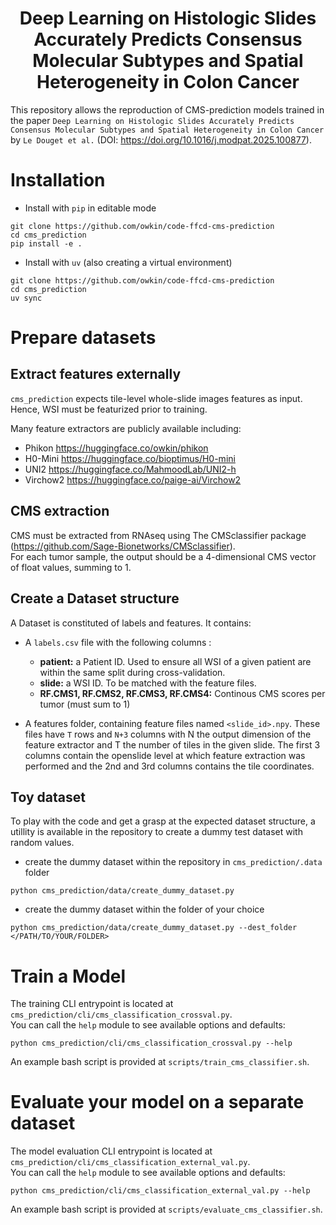 <div align="center">

<h1>Deep Learning on Histologic Slides Accurately Predicts Consensus Molecular Subtypes and Spatial Heterogeneity in Colon Cancer</h1>

</div>

This repository allows the reproduction of CMS-prediction models trained in the paper `Deep Learning on Histologic Slides Accurately Predicts Consensus Molecular Subtypes and Spatial Heterogeneity in Colon Cancer` by `Le Douget et al.` (DOI: https://doi.org/10.1016/j.modpat.2025.100877).  


# Installation

- Install with `pip` in editable mode

```
git clone https://github.com/owkin/code-ffcd-cms-prediction
cd cms_prediction
pip install -e .
````

- Install with `uv` (also creating a virtual environment)
```
git clone https://github.com/owkin/code-ffcd-cms-prediction
cd cms_prediction
uv sync
```

# Prepare datasets

## Extract features externally

`cms_prediction` expects tile-level whole-slide images features as input.  
Hence, WSI must be featurized prior to training.    

Many feature extractors are publicly available including:
- Phikon https://huggingface.co/owkin/phikon
- H0-Mini https://huggingface.co/bioptimus/H0-mini
- UNI2 https://huggingface.co/MahmoodLab/UNI2-h
- Virchow2 https://huggingface.co/paige-ai/Virchow2


## CMS extraction 

CMS must be extracted from RNAseq using The CMSclassifier package (https://github.com/Sage-Bionetworks/CMSclassifier).  
For each tumor sample, the output should be a 4-dimensional CMS vector of float values, summing to 1.

## Create a Dataset structure

A Dataset is constituted of labels and features. It contains:

- A `labels.csv` file with the following columns : 
    - **patient:** a Patient ID. Used to ensure all WSI of a given patient are within the same split during cross-validation. 
    - **slide:** a WSI ID. To be matched with the feature files.
    - **RF.CMS1, RF.CMS2, RF.CMS3, RF.CMS4:** Continous CMS scores per tumor (must sum to 1)

- A features folder, containing feature files named `<slide_id>.npy`. These files have `T` rows and `N+3` columns with N the output dimension of the feature extractor and T the number of tiles in the given slide. The first 3 columns contain the openslide level at which feature extraction was performed and the 2nd and 3rd columns contains the tile coordinates.



## Toy dataset 

To play with the code and get a grasp at the expected dataset structure, a utillity is available in the repository to 
create a dummy test dataset with random values.

- create the dummy dataset within the repository in `cms_prediction/.data` folder
```
python cms_prediction/data/create_dummy_dataset.py
```

- create the dummy dataset within the folder of your choice
```
python cms_prediction/data/create_dummy_dataset.py --dest_folder </PATH/TO/YOUR/FOLDER>
```

# Train a Model

The training CLI entrypoint is located at `cms_prediction/cli/cms_classification_crossval.py`.  
You can call the `help` module to see available options and defaults:
```
python cms_prediction/cli/cms_classification_crossval.py --help
```

An example bash script is provided at `scripts/train_cms_classifier.sh`.

# Evaluate your model on a separate dataset

The model evaluation CLI entrypoint is located at `cms_prediction/cli/cms_classification_external_val.py`.  
You can call the `help` module to see available options and defaults:
```
python cms_prediction/cli/cms_classification_external_val.py --help
```

An example bash script is provided at `scripts/evaluate_cms_classifier.sh`.
